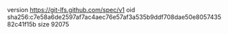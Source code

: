 version https://git-lfs.github.com/spec/v1
oid sha256:c7e58a6de2597af7ac4aec76e57af3a535b9ddf708dae50e805743582c41f15b
size 92075

